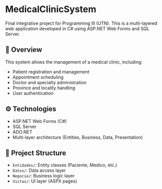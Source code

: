 # MedicalClinicSystem

Final integrative project for Programming III (UTN). This is a multi-layered web application developed in C# using ASP.NET Web Forms and SQL Server.

## 🏥 Overview

This system allows the management of a medical clinic, including:

- Patient registration and management
- Appointment scheduling
- Doctor and specialty administration
- Province and locality handling
- User authentication

## ⚙️ Technologies

- ASP.NET Web Forms (C#)
- SQL Server
- ADO.NET
- Multi-layer architecture (Entities, Business, Data, Presentation)

## 📁 Project Structure

- `Entidades/`: Entity classes (Paciente, Medico, etc.)
- `Datos/`: Data access layer
- `Negocio/`: Business logic layer
- `Vistas/`: UI layer (ASPX pages)
